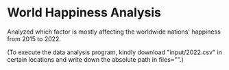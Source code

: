 # World Happiness Analysis

Analyzed which factor is mostly affecting the worldwide nations' happiness from 2015 to 2022. 

(To execute the data analysis program, kindly download "input/2022.csv" in certain locations and write down the absolute path in files="".)
